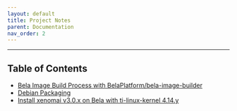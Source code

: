 ```yaml
---
layout: default
title: Project Notes
parent: Documentation
nav_order: 2
---
```

---------------------------------------------------------------------------------------------------
## Table of Contents

- [Bela Image Build Process with BelaPlatform/bela-image-builder]() 
- [Debian Packaging]()
- [Install xenomai v3.0.x on Bela with ti-linux-kernel 4.14.y]()



